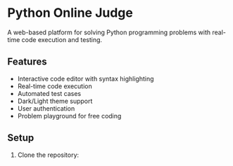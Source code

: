 # Python Online Judge

A web-based platform for solving Python programming problems with real-time code execution and testing.

## Features
- Interactive code editor with syntax highlighting
- Real-time code execution
- Automated test cases
- Dark/Light theme support
- User authentication
- Problem playground for free coding

## Setup

1. Clone the repository: 